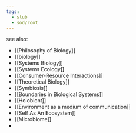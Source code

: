 ```yaml
---
tags:
  - stub
  - sod/root
---
```


see also:
- [[Philosophy of Biology]]
- [[biology]]
- [[Systems Biology]]
- [[Systems Ecology]]
- [[Consumer-Resource Interactions]]
- [[Theoretical Biology]]
- [[Symbiosis]]
- [[Boundaries in Biological Systems]]
- [[Holobiont]]
- [[Environment as a medium of communication]]
- [[Self As An Ecosystem]]
- [[Microbiome]]
- 

